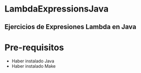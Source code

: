 # LambdaExpressionsJava

## Ejercicios de Expresiones Lambda en Java 

# Pre-requisitos
- Haber instalado Java
- Haber instalado Make
